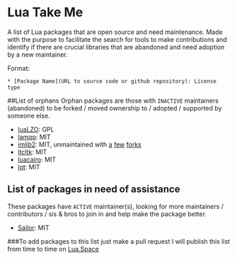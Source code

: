 # Lua Take Me
A list of Lua packages that are open source and need maintenance. Made with the purpose to facilitate the search for tools to make contributions and identify if there are crucial libraries that are abandoned and need adoption by a new maintainer.

Format:
```
* [Package Name](URL to source code or github repository): License type
```

##List of orphans
Orphan packages are those with `INACTIVE` maintainers (abandoned) to be forked / moved ownership to / adopted / supported by someone else.
* [luaLZO](https://github.com/starius/luaLZO): GPL
* [lamqp](https://github.com/daurnimator/lamqp): MIT
* [imlib2](https://github.com/asb/lua-imlib2): MIT, unmaintained with [a](https://github.com/wezm/lua-imlib2) [few](https://github.com/agladysh/lua-imlib2) [forks](https://github.com/blackawps/lua-imlib2)
* [ltcltk](https://github.com/stevedonovan/luabuild/tree/master/modules/ltcltk-0.9-2): MIT
* [luacairo](http://www.dynaset.org/dogusanh/luacairo): MIT
* [lqt](https://github.com/mkottman/lqt): MIT



## List of packages in need of assistance
These packages have `ACTIVE` maintainer(s), looking for more maintainers / contributors / sis & bros to join in and help make the package better.
* [Sailor](http://github.com/sailorproject): MIT

###To add packages to this list just make a pull request 
I will publish this list from time to time on [Lua.Space](http://lua.space)
